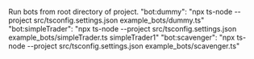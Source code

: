 Run bots from root directory of project.
"bot:dummy": "npx ts-node --project src/tsconfig.settings.json example_bots/dummy.ts"
"bot:simpleTrader": "npx ts-node --project src/tsconfig.settings.json example_bots/simpleTrader.ts simpleTrader1"
"bot:scavenger": "npx ts-node --project src/tsconfig.settings.json example_bots/scavenger.ts"